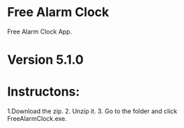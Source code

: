 # Free Alarm Clock
Free Alarm Clock App.
# Version 5.1.0
# Instructons:
1.Download the zip. 
2. Unzip it. 
3. Go to the folder and click FreeAlarmClock.exe.
